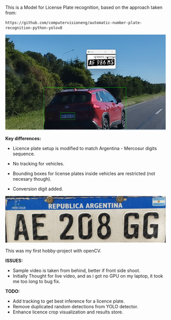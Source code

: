 This is a Model for License Plate recognition, based on the approach taken from:

    https://github.com/computervisioneng/automatic-number-plate-recognition-python-yolov8

![sample](https://github.com/martinarielriveros/Licence_Plate_Argentina/blob/master/videos/sample.png)


**Key differences:**

- Licence plate setup is modified to match Argentina - Mercosur digits sequence.


- No tracking for vehicles.
- Bounding boxes for license plates inside vehicles are restricted (not necesary though).
- Conversion digit added.

![template](https://github.com/martinarielriveros/Licence_Plate_Argentina/blob/master/videos/template.jpeg)

This was my first hobby-project with openCV.

**ISSUES:**

- Sample video is taken from behind, better if front side shoot.
- Initially Thought for live video, and as i got no GPU on my laptop, it took me too long to bug fix.


**TODO:**

- Add tracking to get best inference for a licence plate.
- Remove duplicated random detections from YOLO detector.
- Enhance licence crop visualization and results store.
